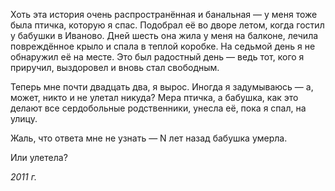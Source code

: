 
Хоть эта история очень распространённая и банальная — у меня тоже была птичка, которую я спас. Подобрал её во дворе летом, когда гостил у бабушки в Иваново. Дней шесть она жила у меня на балконе, лечила повреждённое крыло и спала в теплой коробке. На седьмой день я не обнаружил её на месте. Это был радостный день — ведь тот, кого я приручил, выздоровел и вновь стал свободным.

Теперь мне почти двадцать два, я вырос. Иногда я задумываюсь — а, может, никто и не улетал никуда? Мера птичка, а бабушка, как это делают все сердобольные родственники, унесла её, пока я спал, на улицу.

Жаль, что ответа мне не узнать — N лет назад бабушка умерла.

Или улетела?

_2011 г._